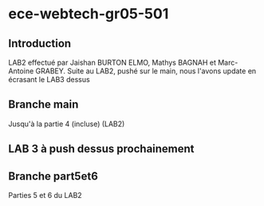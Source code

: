 # ece-webtech-gr05-501

## Introduction 
LAB2 effectué par Jaishan BURTON ELMO, Mathys BAGNAH et Marc-Antoine GRABEY.
Suite au LAB2, pushé sur le main, nous l'avons update en écrasant le LAB3 dessus

## Branche main
Jusqu'à la partie 4 (incluse) (LAB2)
## LAB 3 à push dessus prochainement 

## Branche part5et6
Parties 5 et 6 du LAB2
